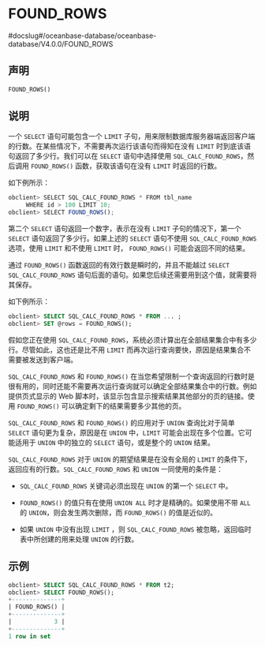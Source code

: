 FOUND_ROWS 
===============================
#docslug#/oceanbase-database/oceanbase-database/V4.0.0/FOUND_ROWS


声明 
-----------------------

```sql
FOUND_ROWS()
```



说明 
-----------------------

一个 `SELECT` 语句可能包含一个 `LIMIT` 子句，用来限制数据库服务器端返回客户端的行数。在某些情况下，不需要再次运行该语句而得知在没有 `LIMIT` 时到底该语句返回了多少行。我们可以在 `SELECT` 语句中选择使用 `SQL_CALC_FOUND_ROWS`，然后调用 `FOUND_ROWS()` 函数，获取该语句在没有 `LIMIT` 时返回的行数。

如下例所示：

```javascript
obclient> SELECT SQL_CALC_FOUND_ROWS * FROM tbl_name
     WHERE id > 100 LIMIT 10;
obclient> SELECT FOUND_ROWS();
```



第二个 `SELECT` 语句返回一个数字，表示在没有 `LIMIT` 子句的情况下，第一个 `SELECT` 语句返回了多少行。如果上述的 `SELECT` 语句不使用 `SQL_CALC_FOUND_ROWS` 选项，使用 `LIMIT` 和不使用 `LIMIT` 时， `FOUND_ROWS()` 可能会返回不同的结果。

通过 `FOUND_ROWS()` 函数返回的有效行数是瞬时的，并且不能越过 `SELECT SQL_CALC_FOUND_ROWS` 语句后面的语句。如果您后续还需要用到这个值，就需要将其保存。

如下例所示：

```sql
obclient> SELECT SQL_CALC_FOUND_ROWS * FROM ... ;
obclient> SET @rows = FOUND_ROWS();
```



假如您正在使用 `SQL_CALC_FOUND_ROWS`，系统必须计算出在全部结果集合中有多少行。尽管如此，这也还是比不用 `LIMIT` 而再次运行查询要快，原因是结果集合不需要被发送到客户端。

`SQL_CALC_FOUND_ROWS` 和 `FOUND_ROWS()` 在当您希望限制一个查询返回的行数时是很有用的，同时还能不需要再次运行查询就可以确定全部结果集合中的行数。例如提供页式显示的 Web 脚本时，该显示包含显示搜索结果其他部分的页的链接。使用 `FOUND_ROWS()` 可以确定剩下的结果需要多少其他的页。

`SQL_CALC_FOUND_ROWS` 和 `FOUND_ROWS()` 的应用对于 `UNION` 查询比对于简单 `SELECT` 语句更为复杂，原因是在 `UNION` 中，`LIMIT` 可能会出现在多个位置。它可能适用于 `UNION` 中的独立的 `SELECT` 语句，或是整个的 `UNION` 结果。

`SQL_CALC_FOUND_ROWS` 对于 `UNION` 的期望结果是在没有全局的 `LIMIT` 的条件下，返回应有的行数。`SQL_CALC_FOUND_ROWS` 和 `UNION` 一同使用的条件是：

* `SQL_CALC_FOUND_ROWS` 关键词必须出现在 `UNION` 的第一个 `SELECT` 中。

  

* `FOUND_ROWS()` 的值只有在使用 `UNION ALL` 时才是精确的。如果使用不带 `ALL` 的 `UNION`，则会发生两次删除，而 `FOUND_ROWS()` 的值是近似的。

  

* 如果 `UNION` 中没有出现 `LIMIT` ，则 `SQL_CALC_FOUND_ROWS` 被忽略，返回临时表中所创建的用来处理 `UNION` 的行数。

  




示例 
-----------------------

```sql
obclient> SELECT SQL_CALC_FOUND_ROWS * FROM t2;
obclient> SELECT FOUND_ROWS();
+--------------+
| FOUND_ROWS() |
+--------------+
|            3 |
+--------------+
1 row in set 
```


